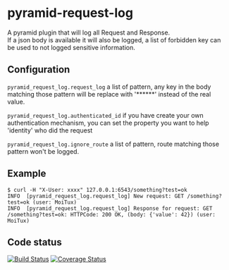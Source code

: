 # pyramid-request-log

A pyramid plugin that will log all Request and Response.  
If a json body is available it will also be logged, a list of
forbidden key can be used to not logged sensitive information.

## Configuration

`pyramid_request_log.request_log` a list of pattern, any key in
the body matching those pattern will be replace with '******'
instead of the real value.

`pyramid_request_log.authenticated_id` if you have create your own
authentication mechanism, you can set the property you want to help
'identity' who did the request

`pyramid_request_log.ignore_route` a list of pattern, route matching
those pattern won't be logged.

## Example

```
$ curl -H "X-User: xxxx" 127.0.0.1:6543/something?test=ok
INFO  [pyramid_request_log.request_log] New request: GET /something?test=ok (user: MoiTux)
INFO  [pyramid_request_log.request_log] Response for request: GET /something?test=ok: HTTPCode: 200 OK, (body: {'value': 42}) (user: MoiTux)
```

## Code status

[![Build Status](https://travis-ci.org/MoiTux/pyramid-request-log.svg?branch=master)](https://travis-ci.org/MoiTux/pyramid-request-log)
[![Coverage Status](https://coveralls.io/repos/github/MoiTux/pyramid-request-log/badge.svg?branch=master)](https://coveralls.io/github/MoiTux/pyramid-request-log?branch=master)
